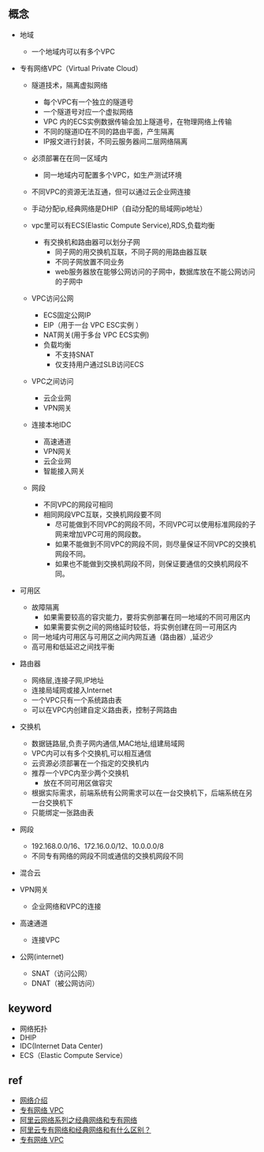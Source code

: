 
## 概念

+ 地域
    + 一个地域内可以有多个VPC

+ 专有网络VPC（Virtual Private Cloud）

    - 隧道技术，隔离虚拟网络
        + 每个VPC有一个独立的隧道号
        + 一个隧道号对应一个虚拟网络
        + VPC 内的ECS实例数据传输会加上隧道号，在物理网络上传输
        + 不同的隧道ID在不同的路由平面，产生隔离
        + IP报文进行封装，不同云服务器间二层网络隔离

    - 必须部署在在同一区域内
        + 同一地域内可配置多个VPC，如生产测试环境

    - 不同VPC的资源无法互通，但可以通过云企业网连接

    - 手动分配ip,经典网络是DHIP（自动分配的局域网ip地址）

    - vpc里可以有ECS(Elastic Compute Service),RDS,负载均衡
        + 有交换机和路由器可以划分子网
            - 同子网的用交换机互联，不同子网的用路由器互联
            - 不同子网放置不同业务
            - web服务器放在能够公网访问的子网中，数据库放在不能公网访问的子网中

    - VPC访问公网
        + ECS固定公网IP
        + EIP（用于一台 VPC ESC实例 ）
        + NAT网关(用于多台 VPC ECS实例)
        + 负载均衡
            - 不支持SNAT
            - 仅支持用户通过SLB访问ECS
            
    - VPC之间访问
        + 云企业网
        + VPN网关

    - 连接本地IDC
        + 高速通道
        + VPN网关
        + 云企业网
        + 智能接入网关

    - 网段
        + 不同VPC的网段可相同
        + 相同网段VPC互联，交换机网段要不同
            - 尽可能做到不同VPC的网段不同，不同VPC可以使用标准网段的子网来增加VPC可用的网段数。
            - 如果不能做到不同VPC的网段不同，则尽量保证不同VPC的交换机网段不同。
            - 如果也不能做到交换机网段不同，则保证要通信的交换机网段不同。

+ 可用区
    - 故障隔离
        + 如果需要较高的容灾能力，要将实例部署在同一地域的不同可用区内
        + 如果需要实例之间的网络延时较低，将实例创建在同一可用区内
    - 同一地域内可用区与可用区之间内网互通（路由器）,延迟少
    - 高可用和低延迟之间找平衡

+ 路由器
    - 网络层,连接子网,IP地址
    - 连接局域网或接入Internet
    - 一个VPC只有一个系统路由表
    - 可以在VPC内创建自定义路由表，控制子网路由

+ 交换机
    - 数据链路层,负责子网内通信,MAC地址,组建局域网
    - VPC内可以有多个交换机,可以相互通信
    - 云资源必须部署在一个指定的交换机内
    - 推荐一个VPC内至少两个交换机
        + 放在不同可用区做容灾
    - 根据实际需求，前端系统有公网需求可以在一台交换机下，后端系统在另一台交换机下
    - 只能绑定一张路由表

+ 网段
    - 192.168.0.0/16、172.16.0.0/12、10.0.0.0/8
    - 不同专有网络的网段不同或通信的交换机网段不同

+ 混合云
+ VPN网关
    - 企业网络和VPC的连接

+ 高速通道
    - 连接VPC
+ 公网(internet) 
    - SNAT（访问公网）
    - DNAT（被公网访问）

## keyword
+ 网络拓扑
+ DHIP
+ IDC(Internet Data Center)
+ ECS（Elastic Compute Service）

## ref
+ [网络介绍](https://help.aliyun.com/product/146370.html?spm=a2c4g.750001.list.64.52a87b13aeLlLG)
+ [专有网络 VPC](https://help.aliyun.com/document_detail/53597.html?spm=a2c4g.11186623.6.545.6e741cf6PADI2P)
+ [阿里云网络系列之经典网络和专有网络](https://yq.aliyun.com/articles/58516)
+ [阿里云专有网络和经典网络和有什么区别？](https://www.vpsss.net/11489.html)
+ [专有网络 VPC](https://help.aliyun.com/product/27706.html)
